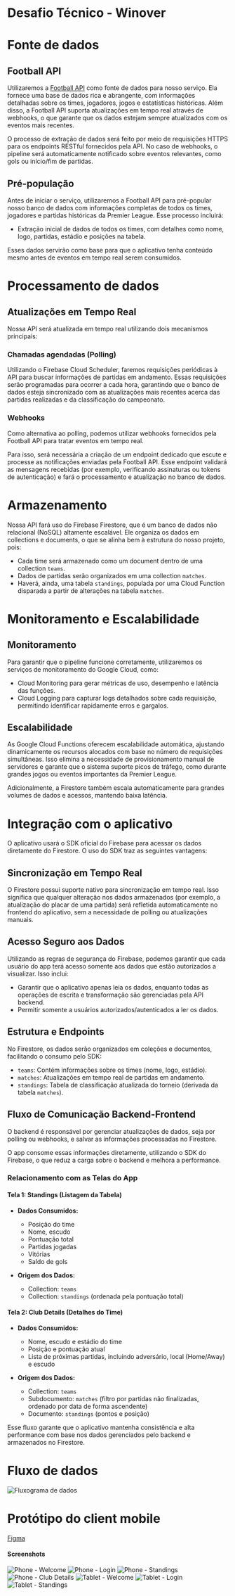 # Desafio Técnico - Winover

# Fonte de dados

## Football API

Utilizaremos a [Football API](https://footballapi.com/) como fonte de dados para nosso serviço. Ela fornece uma base de dados rica e abrangente, com informações detalhadas sobre os times, jogadores, jogos e estatísticas históricas. Além disso, a Football API suporta atualizações em tempo real através de webhooks, o que garante que os dados estejam sempre atualizados com os eventos mais recentes.

O processo de extração de dados será feito por meio de requisições HTTPS para os endpoints RESTful fornecidos pela API. No caso de webhooks, o pipeline será automaticamente notificado sobre eventos relevantes, como gols ou início/fim de partidas.

## Pré-população
Antes de iniciar o serviço, utilizaremos a Football API para pré-popular nosso banco de dados com informações completas de todos os times, jogadores e partidas históricas da Premier League. Esse processo incluirá:

- Extração inicial de dados de todos os times, com detalhes como nome, logo, partidas, estádio e posições na tabela.

Esses dados servirão como base para que o aplicativo tenha conteúdo mesmo antes de eventos em tempo real serem consumidos.

# Processamento de dados

## Atualizações em Tempo Real
Nossa API será atualizada em tempo real utilizando dois mecanismos principais:

### Chamadas agendadas (Polling)
Utilizando o Firebase Cloud Scheduler, faremos requisições periódicas à API para buscar informações de partidas em andamento. Essas requisições serão programadas para ocorrer a cada hora, garantindo que o banco de dados esteja sincronizado com as atualizações mais recentes acerca das partidas realizadas e da classificação do campeonato.

### Webhooks
Como alternativa ao polling, podemos utilizar webhooks fornecidos pela Football API para tratar eventos em tempo real.

Para isso, será necessária a criação de um endpoint dedicado que escute e processe as notificações enviadas pela Football API. Esse endpoint validará as mensagens recebidas (por exemplo, verificando assinaturas ou tokens de autenticação) e fará o processamento e atualização no banco de dados.

# Armazenamento

Nossa API fará uso do Firebase Firestore, que é um banco de dados não relacional (NoSQL) altamente escalável. Ele organiza os dados em collections e documents, o que se alinha bem à estrutura do nosso projeto, pois:

- Cada time será armazenado como um document dentro de uma collection `teams`.
- Dados de partidas serão organizados em uma collection `matches`.
- Haverá, ainda, uma tabela `standings`, populada por uma Cloud Function disparada a partir de alterações na tabela `matches`.

# Monitoramento e Escalabilidade

## Monitoramento

Para garantir que o pipeline funcione corretamente, utilizaremos os serviços de monitoramento do Google Cloud, como:

- Cloud Monitoring para gerar métricas de uso, desempenho e latência das funções.
- Cloud Logging para capturar logs detalhados sobre cada requisição, permitindo identificar rapidamente erros e gargalos.

## Escalabilidade

As Google Cloud Functions oferecem escalabilidade automática, ajustando dinamicamente os recursos alocados com base no número de requisições simultâneas. Isso elimina a necessidade de provisionamento manual de servidores e garante que o sistema suporte picos de tráfego, como durante grandes jogos ou eventos importantes da Premier League.

Adicionalmente, a Firestore também escala automaticamente para grandes volumes de dados e acessos, mantendo baixa latência.

# Integração com o aplicativo

O aplicativo usará o SDK oficial do Firebase para acessar os dados diretamente do Firestore. O uso do SDK traz as seguintes vantagens:

## Sincronização em Tempo Real
O Firestore possui suporte nativo para sincronização em tempo real. Isso significa que qualquer alteração nos dados armazenados (por exemplo, a atualização do placar de uma partida) será refletida automaticamente no frontend do aplicativo, sem a necessidade de polling ou atualizações manuais.

## Acesso Seguro aos Dados

Utilizando as regras de segurança do Firebase, podemos garantir que cada usuário do app terá acesso somente aos dados que estão autorizados a visualizar. Isso inclui:

- Garantir que o aplicativo apenas leia os dados, enquanto todas as operações de escrita e transformação são gerenciadas pela API backend.
- Permitir somente a usuários autorizados/autenticados a ler os dados.

## Estrutura e Endpoints

No Firestore, os dados serão organizados em coleções e documentos, facilitando o consumo pelo SDK:

- `teams`: Contém informações sobre os times (nome, logo, estádio).
- `matches`: Atualizações em tempo real de partidas em andamento.
- `standings`: Tabela de classificação atualizada do torneio (derivada da tabela `matches`).

## Fluxo de Comunicação Backend-Frontend

O backend é responsável por gerenciar atualizações de dados, seja por polling ou webhooks, e salvar as informações processadas no Firestore.

O app consome essas informações diretamente, utilizando o SDK do Firebase, o que reduz a carga sobre o backend e melhora a performance.

### Relacionamento com as Telas do App

#### Tela 1: Standings (Listagem da Tabela)
- **Dados Consumidos:**
  - Posição do time
  - Nome, escudo
  - Pontuação total
  - Partidas jogadas
  - Vitórias
  - Saldo de gols

- **Origem dos Dados:**
  - Collection: `teams`
  - Collection: `standings` (ordenada pela pontuação total)

#### Tela 2: Club Details (Detalhes do Time)
- **Dados Consumidos:**
  - Nome, escudo e estádio do time
  - Posição e pontuação atual
  - Lista de próximas partidas, incluindo adversário, local (Home/Away) e escudo

- **Origem dos Dados:**
  - Collection: `teams`
  - Subdocumento: `matches` (filtro por partidas não finalizadas, ordenado por data de forma ascendente)
  - Documento: `standings` (pontos e posição)

Esse fluxo garante que o aplicativo mantenha consistência e alta performance com base nos dados gerenciados pelo backend e armazenados no Firestore.

# Fluxo de dados
![Fluxograma de dados](https://github.com/duhdoesk/Desafio-T-cnico---Winover/blob/main/Fluxograma.png?raw=true)

# Protótipo do client mobile
[Figma](https://www.figma.com/proto/gPiRKiaCbCd57jEmOtWqrw/Projeto-Eduardo?node-id=0-1&p=f&t=N0gIss1BBlX1sBsn-0&scaling=scale-down&content-scaling=fixed&starting-point-node-id=1%3A4620&show-proto-sidebar=1)

#### Screenshots
![Phone - Welcome](https://github.com/duhdoesk/Desafio-T-cnico---Winover/blob/main/Welcome.png?raw=true)
![Phone - Login](https://github.com/duhdoesk/Desafio-T-cnico---Winover/blob/main/Login.png?raw=true)
![Phone - Standings](https://github.com/duhdoesk/Desafio-T-cnico---Winover/blob/main/Standings.png?raw=true)
![Phone - Club Details](https://github.com/duhdoesk/Desafio-T-cnico---Winover/blob/main/Club%20Details.png?raw=true)
![Tablet - Welcome](https://github.com/duhdoesk/Desafio-T-cnico---Winover/blob/main/Tablet%20Welcome.png?raw=true)
![Tablet - Login](https://github.com/duhdoesk/Desafio-T-cnico---Winover/blob/main/Tablet%20Login.png?raw=true)
![Tablet - Standings](https://github.com/duhdoesk/Desafio-T-cnico---Winover/blob/main/Tablet%20Standings.png?raw=true)
